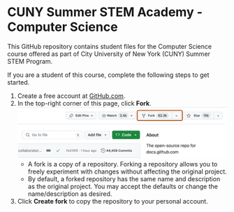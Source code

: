 # CUNY Summer STEM Academy - Computer Science

This GitHub repository contains student files for the Computer Science course offered as part of City University of New York (CUNY) Summer STEM Program. 

If you are a student of this course, complete the following steps to get started.

1. Create a free account at [GitHub.com](https://github.com/).
2. In the top-right corner of this page, click **Fork**. 
![GitHub repository fork](Assets/fork.png)
    - A fork is a copy of a repository. Forking a repository allows you to freely experiment with changes without affecting the original project.
    - By default, a forked repository has the same name and description as the original project. You may accept the defaults or change the name/description as desired.
3. Click **Create fork** to copy the repository to your personal account.